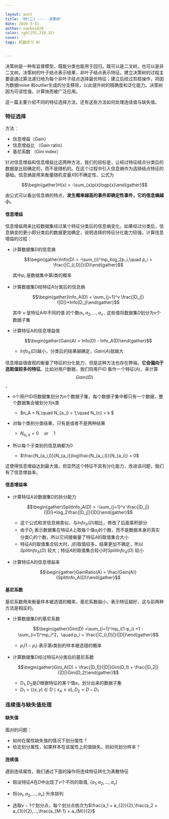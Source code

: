 ```yaml
---

layout: post
title: '树(二) ---- 决策树'
date: 2020-3-31
author: nanbei629
color: rgb(255,210,32)
cover: ''
tags: 机器学习 树


---
```


决策树是一种有监督模型，既能分类也能用于回归，既可以是二叉树，也可以是非二叉树。决策树的叶子结点表示结果，非叶子结点表示特征。建立决策树的过程主要是通过算法递归地为每个非叶子结点选择最优特征；建立后经过剪枝操作，将因为数据noise 和outlier生成的分支移除，以此提升树的精确度和泛化能力。决策树因为可读性强，计算快而被广泛应用。

这一篇主要介绍不同的特征选择方法，还有这些方法如何处理连续值与缺失值。

### 特征选择

方法：

* 信息增益（Gain）
* 信息增益比 （Gain ratio）
* 基尼系数 （Gini index）

针对信息增益和信息增益比这两种方法，我们的目标是，让经过特征结点分类后的数据是比较确定的，而不是随机的。在这个过程中引入信息熵作为选择结点特征的基础。信息熵是用来衡量随机变量$X$的不确定性，公式为

$$\begin{gather}H(x) = -\sum_{x}p(x)logp(x)\end{gather}$$

由公式可以看出信息熵的特点，**发生概率越高的事件即确定性事件，它的信息熵越小**。

#### 信息增益

信息增益用来比较数据集经过某个特征分类后的信息熵变化，如果经过分类后，信息熵变的更小即分类后的数据更加确定，说明选择的特征分化能力较强，计算信息增益的过程：

* 计算数据集D的信息熵

  $$\begin{gather}Info(D) =  -\sum_{i}^mp_ilog_2p_i,\quad p_i = \frac{|C_{i,D}|}{D}\end{gather}$$

  其中$p_i$ 是数据集中第$i$类的概率

* 计算数据集D经特征A分类后的信息熵

  $$\begin{gather}Info_A(D) = \sum_{j=1}^v \frac{|D_j|}{|D|}*Info(D_j)\end{gather}$$

  其中 $v$ 是特征A中不同的值 的个数${a_1,a_2,...,a_v}$ , 这些值将数据集$D$划分为$v$个数据子集

* 计算特征A的信息增益值

  $$\begin{gather}Gain(A) = Info(D) - Info_A(D)\end{gather}$$ 

  * $Info_A(D)$越小，分类后的结果越确定，$Gain(A)$就越大

信息增益很直观的衡量了特征的分化能力，但是这种方法也存在弊端，**它会偏向于选取值较多的特征**。比如对用户数据，我们将用户$ID$ 看作一个特征(A)，来计算$$Gain(ID)$$，

* n个用户ID将数据集划分为n个数据子集，每个数据子集中都只有一个数据，整个数据集会被划分为k类 
  * $n_A = N,\quad N_{a_i} = 1,\quad N_{c} = k $  

* 对每个类别分类结果，只有是或者不是两种结果
  * $N_{a_i,k} = 0\quad or\quad 1$
* 所以每个子类别的信息熵都为0
  * $\frac{N_{a_i,l}}{N_{a_i}}log\frac{N_{a_i,l}}{N_{a_i}} = 0$

这使得信息增益达到最大值，但显然这个特征不具有分化能力，改进该问题，我们有了信息增益率。

#### 信息增益率

* 计算特征A对数据集D的拆分能力

  $$\begin{gather}SplitInfo_A(D) = -\sum_{j=1}^v \frac{|D_j|}{|D|}*log_2\frac{|D_j|}{|D|}\end{gather}$$

  * 这个公式和求信息熵类似，与$Info_A(D)$相比，修改了后面乘积部分
  * 由于$D_j$ 表示数据集在特征$A$上取每个值$a_j$的个数，而不是数据本身的真实分类$C_j$的个数，所以它间接衡量了特征$A$的取值集合大小
  * 特征$A$的取值集合较大时，$j$的取值较多，结果更加不确定，所以$SplitInfo_A(D)$ 较大；特征$A$的取值集合较小时$SplitInfo_A(D)$ 较小

* 计算特征A的信息增益率

  $$\begin{gather}GainRatio(A) = \frac{Gain(A)}{SplitInfo_A(D)}\end{gather}$$ 

#### 基尼系数

基尼系数用来衡量样本被选错的概率，基尼系数越小，表示特征越好，这与前两种方法是相反的。

* 计算数据集D的基尼系数

  $$\begin{gather}Gini(D) =\sum_{i=1}^mp_i(1-p_i) =1 - \sum_{i=1}^mp_i^2，\quad p_i = \frac{|C_{i,D}|}{|D|}\end{gather}$$

  * $p_i(1-p_i)$ 表示第$i$类别的样本被选错的概率

* 计算数据集D经过特征A分类后的基尼系数

  $$\begin{gather}Gini_A(D) = \frac{|D_1|}{|D|}Gini(D_1) + \frac{|D_2|}{|D|}Gini(D_2)\end{gather}$$

  * $D_1,D_2$是$D$根据特征的某个值a，划分出来的数据子集
  * $D_1 = \{(x,y)\in D \mid x_A \le a\},D_2 = D-D_1$

### 连续值与缺失值处理

#### 缺失值

面对的问题：

* 如何在属性缺失值的情况下划分属性？
* 给定划分属性，如果样本在该属性上的值缺失，则如何划分样本？

#### 连续值

遇到连续属性，我们通过下面的操作将连续特征转化为离散特征

* 假设特征$A$在$D$中出现了$v$个不同的取值, $\{a_1,a_2,...,a_v\}$

* 将$\{a_1,a_2,...,a_v\}$ 升序排列

* 选取$v-1$个划分点，每个划分点依次为$\frac{a_1 + a_{2}}{2},\frac{a_2 + a_{3}}{2},...,\frac{a_{M-1} + a_{M}}{2}$

  

  















